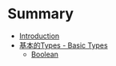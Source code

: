 # Summary

* [Introduction](README.md)
* [基本的Types - Basic Types](.ch01-basic-types/ch01-basic-typesmd.md)
   * [Boolean](ch01-basic-types/ch01-booleanmd.md)

